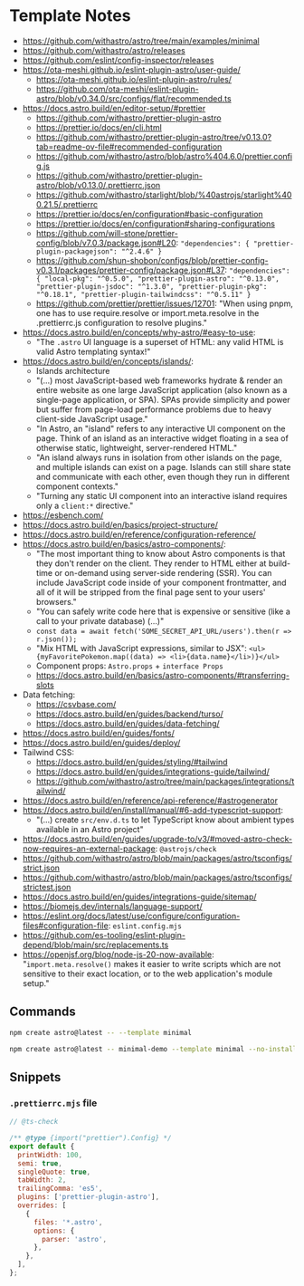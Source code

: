 # Template Notes

- https://github.com/withastro/astro/tree/main/examples/minimal
- https://github.com/withastro/astro/releases
- https://github.com/eslint/config-inspector/releases
- https://ota-meshi.github.io/eslint-plugin-astro/user-guide/
  - https://ota-meshi.github.io/eslint-plugin-astro/rules/
  - https://github.com/ota-meshi/eslint-plugin-astro/blob/v0.34.0/src/configs/flat/recommended.ts
- https://docs.astro.build/en/editor-setup/#prettier
  - https://github.com/withastro/prettier-plugin-astro
  - https://prettier.io/docs/en/cli.html
  - https://github.com/withastro/prettier-plugin-astro/tree/v0.13.0?tab=readme-ov-file#recommended-configuration
  - https://github.com/withastro/astro/blob/astro%404.6.0/prettier.config.js
  - https://github.com/withastro/prettier-plugin-astro/blob/v0.13.0/.prettierrc.json
  - https://github.com/withastro/starlight/blob/%40astrojs/starlight%400.21.5/.prettierrc
  - https://prettier.io/docs/en/configuration#basic-configuration
  - https://prettier.io/docs/en/configuration#sharing-configurations
  - https://github.com/will-stone/prettier-config/blob/v7.0.3/package.json#L20: `"dependencies": { "prettier-plugin-packagejson": "^2.4.6" }`
  - https://github.com/shun-shobon/configs/blob/prettier-config-v0.3.1/packages/prettier-config/package.json#L37: `"dependencies": { "local-pkg": "^0.5.0", "prettier-plugin-astro": "^0.13.0", "prettier-plugin-jsdoc": "^1.3.0", "prettier-plugin-pkg": "^0.18.1", "prettier-plugin-tailwindcss": "^0.5.11" }`
  - https://github.com/prettier/prettier/issues/12701: "When using pnpm, one has to use require.resolve or import.meta.resolve in the .prettierrc.js configuration to resolve plugins."
- https://docs.astro.build/en/concepts/why-astro/#easy-to-use:
  - "The `.astro` UI language is a superset of HTML: any valid HTML is valid Astro templating syntax!"
- https://docs.astro.build/en/concepts/islands/:
  - Islands architecture
  - "(...) most JavaScript-based web frameworks hydrate & render an entire website as one large JavaScript application (also known as a single-page application, or SPA). SPAs provide simplicity and power but suffer from page-load performance problems due to heavy client-side JavaScript usage."
  - "In Astro, an "island" refers to any interactive UI component on the page. Think of an island as an interactive widget floating in a sea of otherwise static, lightweight, server-rendered HTML."
  - "An island always runs in isolation from other islands on the page, and multiple islands can exist on a page. Islands can still share state and communicate with each other, even though they run in different component contexts."
  - "Turning any static UI component into an interactive island requires only a `client:*` directive."
- https://esbench.com/
- https://docs.astro.build/en/basics/project-structure/
- https://docs.astro.build/en/reference/configuration-reference/
- https://docs.astro.build/en/basics/astro-components/:
  - "The most important thing to know about Astro components is that they don't render on the client. They render to HTML either at build-time or on-demand using server-side rendering (SSR). You can include JavaScript code inside of your component frontmatter, and all of it will be stripped from the final page sent to your users' browsers."
  - "You can safely write code here that is expensive or sensitive (like a call to your private database) (...)"
  - `const data = await fetch('SOME_SECRET_API_URL/users').then(r => r.json());`
  - "Mix HTML with JavaScript expressions, similar to JSX": `<ul>{myFavoritePokemon.map((data) => <li>{data.name}</li>)}</ul>`
  - Component props: `Astro.props` + `interface Props`
  - https://docs.astro.build/en/basics/astro-components/#transferring-slots
- Data fetching:
  - https://csvbase.com/
  - https://docs.astro.build/en/guides/backend/turso/
  - https://docs.astro.build/en/guides/data-fetching/
- https://docs.astro.build/en/guides/fonts/
- https://docs.astro.build/en/guides/deploy/
- Tailwind CSS:
  - https://docs.astro.build/en/guides/styling/#tailwind
  - https://docs.astro.build/en/guides/integrations-guide/tailwind/
  - https://github.com/withastro/astro/tree/main/packages/integrations/tailwind/
- https://docs.astro.build/en/reference/api-reference/#astrogenerator
- https://docs.astro.build/en/install/manual/#6-add-typescript-support:
  - "(...) create `src/env.d.ts` to let TypeScript know about ambient types available in an Astro project"
- https://docs.astro.build/en/guides/upgrade-to/v3/#moved-astro-check-now-requires-an-external-package: `@astrojs/check`
- https://github.com/withastro/astro/blob/main/packages/astro/tsconfigs/strict.json
- https://github.com/withastro/astro/blob/main/packages/astro/tsconfigs/strictest.json
- https://docs.astro.build/en/guides/integrations-guide/sitemap/
- https://biomejs.dev/internals/language-support/
- https://eslint.org/docs/latest/use/configure/configuration-files#configuration-file: `eslint.config.mjs`
- https://github.com/es-tooling/eslint-plugin-depend/blob/main/src/replacements.ts
- https://openjsf.org/blog/node-js-20-now-available: "`import.meta.resolve()` makes it easier to write scripts which are not sensitive to their exact location, or to the web application's module setup."

## Commands

```bash
npm create astro@latest -- --template minimal
```

```bash
npm create astro@latest -- minimal-demo --template minimal --no-install --no-git --typescript strictest
```

## Snippets

### `.prettierrc.mjs` file

```js
// @ts-check

/** @type {import("prettier").Config} */
export default {
  printWidth: 100,
  semi: true,
  singleQuote: true,
  tabWidth: 2,
  trailingComma: 'es5',
  plugins: ['prettier-plugin-astro'],
  overrides: [
    {
      files: '*.astro',
      options: {
        parser: 'astro',
      },
    },
  ],
};
```
